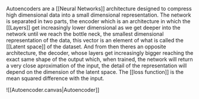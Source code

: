 Autoencoders are a [[Neural Networks]] architecture designed to compress high dimensional data into a small dimensional representation.
The network is separated in two parts, the encoder which is an architecture in which the [[Layers]] get increasingly lower dimensional as we get deeper into the network until we reach the bottle neck, the smallest dimensional representation of the data, this vector is an element of what is called the [[Latent space]] of the dataset. And from then theres an opposite architecture, the decoder, whose layers get increasingly bigger reaching the exact same shape of the output which, when trained, the network will return a very close aproximation of the input, the detail of the representation will depend on the dimension of the latent space.
The [[loss function]] is the mean squared difference with the input.

![[Autoencoder.canvas|Autoencoder]]
